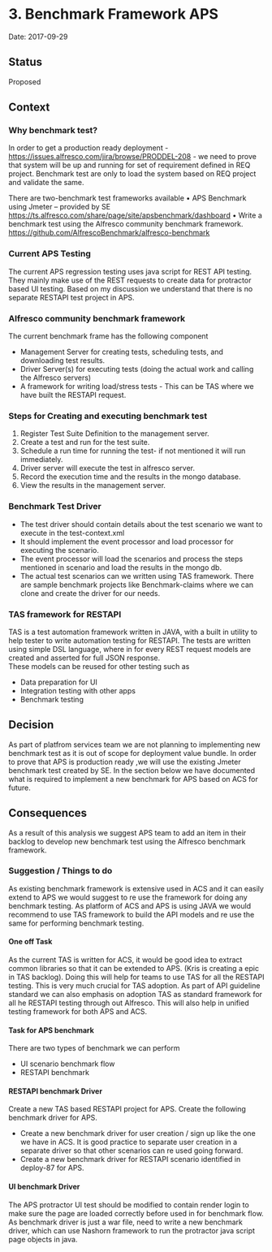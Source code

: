# 3. Benchmark Framework APS

Date: 2017-09-29

## Status

Proposed

## Context

### Why benchmark test?
In order to get a production ready deployment - https://issues.alfresco.com/jira/browse/PRODDEL-208 - we need to prove that system will be up and running for set of requirement defined in REQ project. Benchmark test are only to load the system based on REQ project and validate the same.

There are two-benchmark test frameworks available 
•	APS Benchmark using Jmeter – provided by SE https://ts.alfresco.com/share/page/site/apsbenchmark/dashboard
•	Write a benchmark test using the Alfresco community benchmark framework.
	https://github.com/AlfrescoBenchmark/alfresco-benchmark

### Current APS Testing

The current APS regression testing uses java script for REST API testing. They mainly make use of the REST requests to create data for protractor based UI testing. Based on my discussion we understand that there is no separate RESTAPI test project in APS.

### Alfresco community benchmark framework

 The current benchmark frame has the following component  

*	Management Server for creating tests, scheduling tests, and downloading test results.
*	Driver Server(s) for executing tests (doing the actual work and calling the Alfresco servers)
*	A framework for writing load/stress tests - This can be TAS where we have built the RESTAPI request.  

### Steps for Creating and executing benchmark test

1) Register Test Suite Definition to the management server.
2) Create a test and run for the test suite.
3) Schedule a run time for running the test- if not mentioned it will run immediately.
4) Driver server will execute the test in alfresco server. 
5) Record the execution time and the results in the mongo database.
6) View the results in the management server.

### Benchmark Test Driver 

*	The test driver should contain details about the test scenario we want to execute in the test-context.xml 
*	It should implement the event processor and load processor for executing the scenario.
*	The event processor will load the scenarios and process the steps mentioned in scenario and load the results in the mongo db.
*	The actual test scenarios can we written using TAS framework.
There are sample benchmark projects like Benchmark-claims where we can clone and create the driver for our needs.  

### TAS framework for RESTAPI

TAS is a test automation framework written in JAVA, with a built in utility to help tester to write automation testing for RESTAPI. The tests are written using simple DSL language, where in for every REST request models are created and asserted for full JSON response.  
These models can be reused for other testing such as  
*	Data preparation for UI 
*	Integration testing with other apps
*	Benchmark testing

## Decision

As part of platfrom services team we are not planning to implementing new benchmark test as it is out of scope for deployment value bundle. 
In order to prove that APS is production ready ,we will use the existing Jmeter benchmark test created by SE. In the section below we have documented 
what is required to implement a new benchmark for APS based on ACS for future. 

## Consequences

As a result of this analysis we suggest APS team to add an item in their backlog to develop 
new benchmark test using the Alfresco benchmark framework. 

### Suggestion / Things to do  

As existing benchmark framework is extensive used in ACS and it can easily extend to APS we would suggest to re use the framework for doing any benchmark testing. As platform of ACS and APS is using JAVA we would recommend to use TAS framework to build the API models and re use the same for performing benchmark testing.  

#### One off Task

As the current TAS is written for ACS, it would be good idea to extract common libraries so that it can be extended to APS. (Kris is creating a epic in TAS backlog).  Doing this will help for teams to use TAS for all the RESTAPI testing.  This is very much crucial for TAS adoption. As part of API guideline standard we can also emphasis on adoption TAS as standard framework for all he RESTAPI testing through out Alfresco. This will also help in unified testing framework for both APS and ACS.

#### Task for APS benchmark

There are two types of benchmark we can perform 
*	UI scenario benchmark flow
*	RESTAPI benchmark

#### RESTAPI benchmark Driver

Create a new TAS based RESTAPI project for APS.
Create the following benchmark driver for APS.
*	Create a new benchmark driver for user creation / sign up like the one we have in 	ACS. It is good practice to separate user creation in a separate driver so that other 	scenarios can re used going forward.
*	Create a new benchmark driver for RESTAPI scenario identified in deploy-87 for APS.

#### UI benchmark Driver
The APS protractor UI test should be modified to contain render login to make sure the page are loaded correctly before used in for benchmark flow.
As benchmark driver is just a war file, need to write a new benchmark driver, which can use Nashorn framework to run the protractor java script page objects in java. 


